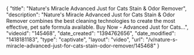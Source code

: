 {
    "title": "Nature's Miracle Advanced Just for Cats Stain & Odor Remover",
    "description": "Nature's Miracle Advanced Just for Cats Stain & Odor Remover combines the best cleaning technologies to create the most effective, pet safe formula available. Buy Now - Advanced Just for Cats...",
    "videoid": "145468",
    "date_created": "1394762656",
    "date_modified": "1418181183",
    "type": "captivate",
    "layout": "video",
    "url": "\/v\/nature-s-miracle-advanced-just-for-cats-stain-odor-remover\/145468"
}